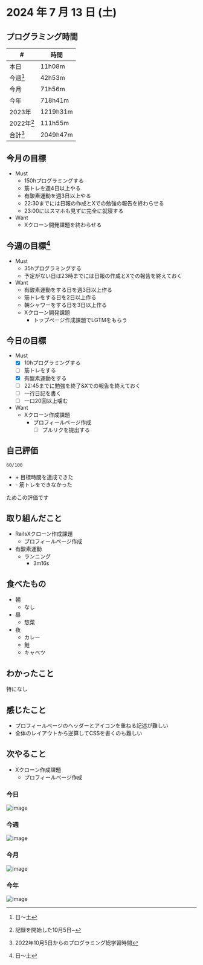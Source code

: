 # 2024 年 7 月 13 日 (土)

## プログラミング時間
| #          | 時間     |
| ---------- | -------- |
| 本日       | 11h08m   |
| 今週[^1]   | 42h53m   |
| 今月       | 71h56m   |
| 今年       | 718h41m  |
| 2023年     | 1219h31m |
| 2022年[^2] | 111h55m  |
| 合計[^3]   | 2049h47m |

## 今月の目標
- Must
  - 150hプログラミングする
  - 筋トレを週4日以上やる
  - 有酸素運動を週3日以上やる
  - 22:30までには日報の作成とXでの勉強の報告を終わらせる
  - 23:00にはスマホも見ずに完全に就寝する
- Want
  - Xクローン開発課題を終わらせる

## 今週の目標[^1]
- Must
  - 35hプログラミングする
  - 予定がない日は23時までには日報の作成とXでの報告を終えておく
- Want
  - 有酸素運動をする日を週3日以上作る
  - 筋トレをする日を2日以上作る
  - 朝シャワーをする日を3日以上作る
  - Xクローン開発課題
    - トップページ作成課題でLGTMをもらう

## 今日の目標
- Must
  - [x] 10hプログラミングする
  - [ ] 筋トレをする
  - [x] 有酸素運動をする
  - [ ] 22:45までに勉強を終了&Xでの報告を終えておく
  - [ ] 一行日記を書く
  - [ ] 一口20回以上噛む
- Want
  - Xクローン作成課題
    - プロフィールページ作成
      - [ ] プルリクを提出する

## 自己評価
```
60/100
```
- \+ 目標時間を達成できた
- \- 筋トレをできなかった

ためこの評価です

## 取り組んだこと
- RailsXクローン作成課題
  - プロフィールページ作成
- 有酸素運動
  - ランニング
    - 3m16s

## 食べたもの
- 朝
  - なし
- 昼
  - 惣菜
- 夜
  - カレー
  - 鮭
  - キャベツ

## わかったこと
特になし

## 感じたこと
- プロフィールページのヘッダーとアイコンを重ねる記述が難しい
- 全体のレイアウトから逆算してCSSを書くのも難しい

## 次やること
- Xクローン作成課題
  - プロフィールページ作成

### 今日
![image](https://github.com/user-attachments/assets/6500c427-4af8-4dcd-b790-6afb6bba5646)

### 今週
![image](https://github.com/user-attachments/assets/f33c975c-6cf4-4bfc-a30c-e1579afd1b11)

### 今月
![image](https://github.com/user-attachments/assets/3d77a7dc-b103-4328-a6ab-37a434de2de1)

### 今年
![image](https://github.com/user-attachments/assets/908c8a0b-064e-431a-87f1-294f8225eebe)

[^1]: 日〜土
[^2]: 記録を開始した10月5日~
[^3]: 2022年10月5日からのプログラミング総学習時間

